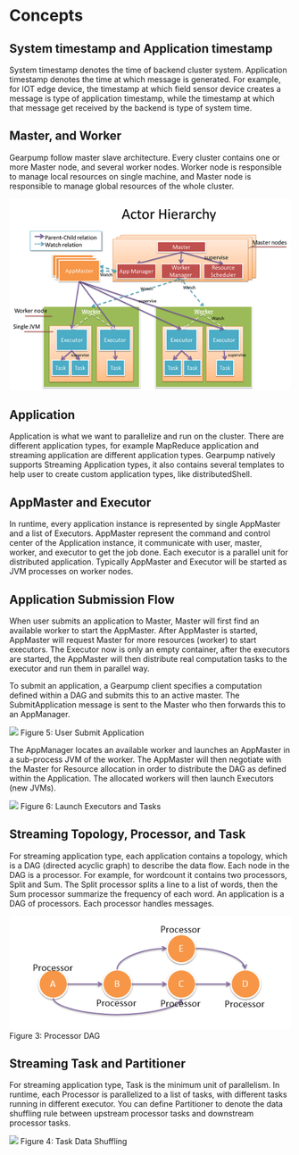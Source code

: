 # Concepts

## System timestamp and Application timestamp

System timestamp denotes the time of backend cluster system. Application timestamp denotes the time at which message is generated. For example, for IOT edge device, the timestamp at which field sensor device creates a message is type of application timestamp, while the timestamp at which that message get received by the backend is type of system time.

## Master, and Worker

Gearpump follow master slave architecture. Every cluster contains one or more Master node, and several worker nodes. Worker node is responsible to manage local resources on single machine, and Master node is responsible to manage global resources of the whole cluster.

![](img/actor_hierarchy.png)

## Application

Application is what we want to parallelize and run on the cluster. There are different application types, for example MapReduce application and streaming application are different application types. Gearpump natively supports Streaming Application types, it also contains several templates to help user to create custom application types, like distributedShell. 

## AppMaster and Executor

In runtime, every application instance is represented by single AppMaster and a list of Executors. AppMaster represent the command and control center of the Application instance, it communicate with user, master, worker, and executor to get the job done. Each executor is a parallel unit for distributed application. Typically AppMaster and Executor will be started as JVM processes on worker nodes. 

## Application Submission Flow

When user submits an application to Master, Master will first find an available worker to start the AppMaster. After AppMaster is started, AppMaster will request Master for more resources (worker) to start executors. The Executor now is only an empty container, after the executors are started, the AppMaster will then distribute real computation tasks to the executor and run them in parallel way.

To submit an application, a Gearpump client specifies a computation defined within a DAG and submits this to an active master. The SubmitApplication message is sent to the Master who then forwards this to an AppManager.

![](img/submit.png) 
Figure 5: User Submit Application

The AppManager locates an available worker and launches an AppMaster in a sub-process JVM of the worker. The AppMaster will then negotiate with the Master for Resource allocation in order to distribute the DAG as defined within the Application. The allocated workers will then launch Executors (new JVMs).

![](img/submit2.png) 
Figure 6: Launch Executors and Tasks

## Streaming Topology, Processor, and Task

For streaming application type, each application contains a topology, which is a DAG (directed acyclic graph) to describe the data flow. Each node in the DAG is a processor. For example, for wordcount it contains two processors, Split and Sum. The Split processor splits a line to a list of words, then the Sum processor summarize the frequency of each word. 
An application is a DAG of processors. Each processor handles messages. 
 
![](img/dag.png)
Figure 3: Processor DAG

## Streaming Task and Partitioner

For streaming application type, Task is the minimum unit of parallelism. In runtime, each Processor is parallelized to a list of tasks, with different tasks running in different executor. You can define Partitioner to denote the data shuffling rule between upstream processor tasks and downstream processor tasks. 

![](img/shuffle.png)
Figure 4: Task Data Shuffling
